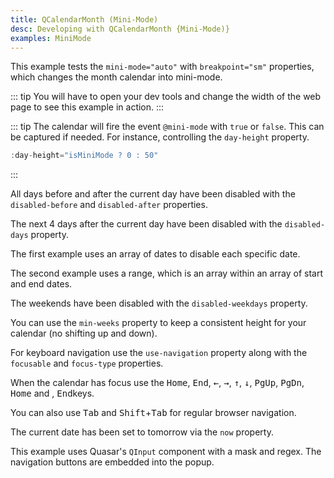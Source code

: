```yaml
---
title: QCalendarMonth (Mini-Mode)
desc: Developing with QCalendarMonth {Mini-Mode)}
examples: MiniMode
---
```


<script import>
import QCalendarMonthApi from '@quasar/quasar-ui-qcalendar/dist/api/QCalendarMonth.json'
</script>

<MarkdownApi :api="QCalendarMonthApi" name="QCalendarMonth"/>

This example tests the `mini-mode="auto"` with `breakpoint="sm"` properties, which changes the month calendar into mini-mode.

::: tip
You will have to open your dev tools and change the width of the web page to see this example in action.
:::

::: tip
The calendar will fire the event `@mini-mode` with `true` or `false`. This can be captured if needed. For instance, controlling the `day-height` property.

```js
:day-height="isMiniMode ? 0 : 50"
```

:::

<MarkdownExample title="Mini-Mode Breakpoint" file="MiniModeBreakpoint" no-github no-edit/>

<MarkdownExample title="Mini-Mode Dark" file="MiniModeDark" no-github no-edit/>

<MarkdownExample title="Mini-Mode Date Type" file="MiniModeDateType" no-github no-edit/>

All days before and after the current day have been disabled with the `disabled-before` and `disabled-after` properties.

<MarkdownExample title="Mini-Mode Disabled Before After" file="MiniModeDisabledBeforeAfter" no-github no-edit/>

The next 4 days after the current day have been disabled with the `disabled-days` property.

The first example uses an array of dates to disable each specific date.

The second example uses a range, which is an array within an array of start and end dates.

<MarkdownExample title="Mini-Mode Disabled Days" file="MiniModeDisabledDays" no-github no-edit/>

The weekends have been disabled with the `disabled-weekdays` property.

<MarkdownExample title="Mini-Mode Disabled Weekdays" file="MiniModeDisabledWeekdays" no-github no-edit/>

<MarkdownExample title="Mini-Mode First Day Monday" file="MiniModeFirstDayMonday" no-github no-edit/>

<MarkdownExample title="Mini-Mode Five Day Workweek" file="MiniModeFiveDayWorkweek" no-github no-edit/>

<MarkdownExample title="Mini-Mode Locale" file="MiniModeLocale" no-github no-edit/>

<MarkdownExample title="Mini-Mode Min Weekday Label" file="MiniModeMinWeekdayLabel" no-github no-edit/>

You can use the `min-weeks` property to keep a consistent height for your calendar (no shifting up and down).

<MarkdownExample title="Mini-Mode Min Weeks" file="MiniModeMinWeeks" no-github no-edit/>

<MarkdownExample title="Mini-Mode Multi Month Selection" file="MiniModeMultiMonthSelection" no-github no-edit/>

For keyboard navigation use the `use-navigation` property along with the `focusable` and `focus-type` properties.

When the calendar has focus use the <kbd>Home</kbd>, <kbd>End</kbd>, <kbd>&larr;</kbd>, <kbd>&rarr;</kbd>, <kbd>&uarr;</kbd>, <kbd>&darr;</kbd>, <kbd>PgUp</kbd>, <kbd>PgDn</kbd>, <kbd>Home</kbd> and , <kbd>End</kbd>keys.

You can also use <kbd>Tab</kbd> and <kbd>Shift</kbd>+<kbd>Tab</kbd> for regular browser navigation.

<MarkdownExample title="Mini-Mode Navigation" file="MiniModeNavigation" no-github no-edit/>

<MarkdownExample title="Mini-Mode No Active Date" file="MiniModeNoActiveDate" no-github no-edit/>

<MarkdownExample title="Mini-Mode No Outside Days" file="MiniModeNoOutsideDays" no-github no-edit/>

The current date has been set to tomorrow via the `now` property.

<MarkdownExample title="Mini-Mode Now" file="MiniModeNow" no-github no-edit/>

This example uses Quasar's `QInput` component with a mask and regex. The navigation buttons are embedded into the popup.

<MarkdownExample title="Mini-Mode QInput" file="MiniModeQInput" no-github no-edit/>

<MarkdownExample title="Mini-Mode Selected Dates" file="MiniModeSelectedDates" no-github no-edit/>

<MarkdownExample title="Mini-Mode Selection" file="MiniModeSelection" no-github no-edit/>

<MarkdownExample title="Mini-Mode Theme" file="MiniModeTheme" no-github no-edit/>

<MarkdownExample title="Mini-Mode Workweeks" file="MiniModeWorkweeks" no-github no-edit/>
